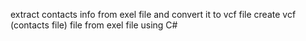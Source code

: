 extract contacts info from exel file and convert it to vcf  file
create vcf (contacts file) file from exel file using C# 

